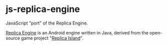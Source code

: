 # js-replica-engine

JavaScript "port" of the Replica Engine.

[Replica Engine](https://github.com/2-REC/replica-engine) is an Android engine written in Java, derived from the open-source game project "[Replica Island](https://github.com/masokotanga/ReplicaIsland)".

